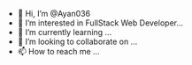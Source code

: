 - 👋 Hi, I’m @Ayan036
- 👀 I’m interested in FullStack Web Developer...
- 🌱 I’m currently learning ...
- 💞️ I’m looking to collaborate on ...
- 📫 How to reach me ...

<!---
Ayan036/Ayan036 is a ✨ special ✨ repository because its `README.md` (this file) appears on your GitHub profile.
You can click the Preview link to take a look at your changes.
--->
